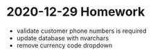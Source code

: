 # 2020-12-29 Homework

- validate customer phone numbers is required
- update database with nvarchars
- remove currency code dropdown